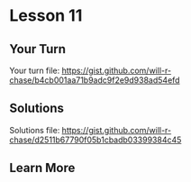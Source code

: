 # Lesson 11

## Your Turn

Your turn file:
https://gist.github.com/will-r-chase/b4cb001aa71b9adc9f2e9d938ad54efd

## Solutions

Solutions file:
https://gist.github.com/will-r-chase/d2511b67790f05b1cbadb03399384c45

## Learn More
